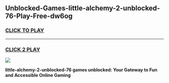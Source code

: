 
## Unblocked-Games-little-alchemy-2-unblocked-76-Play-Free-dw6og
<h3>
<a href="https://premium76.site?title=little-alchemy-2-unblocked-76&ref=18A1">CLICK TO PLAY</a></h3>
<hr>

<h3>
<a href="https://premium76.site?title=little-alchemy-2-unblocked-76&ref=18A1">CLICK 2 PLAY</a>
  
</h3>

<a href="https://premium76.site?title=little-alchemy-2-unblocked-76&ref=18A1"><img src="https://clearcache.store/games.png"></a>


**little-alchemy-2-unblocked-76 games unblocked: Your Gateway to Fun and Accessible Online Gaming**
